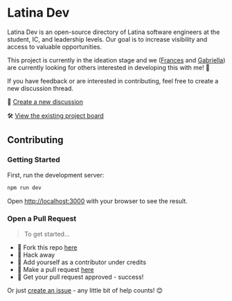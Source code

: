 # Latina Dev

Latina Dev is an open-source directory of Latina software engineers at the student, IC, and leadership levels. Our goal is to increase visibility and access to valuable opportunities.

This project is currently in the ideation stage and we ([Frances](https://github.com/FrancesCoronel) and [Gabriella](https://github.com/EllaCodes4)) are currently looking for others interested in developing this with me! 🎉

If you have feedback or are interested in contributing, feel free to create a new discussion thread.

💬 [Create a new discussion](https://github.com/FrancesCoronel/latina-dev/discussions)

🛠️ [View the existing project board](https://github.com/users/FrancesCoronel/projects/1)

## Contributing

### Getting Started

First, run the development server:

```bash
npm run dev
```

Open [http://localhost:3000](http://localhost:3000) with your browser to see the result.

### Open a Pull Request

> To get started...

- 🍴 Fork this repo [here](https://github.com/FrancesCoronel/latina-dev#fork-destination-box)
- 🔨 Hack away
- 👥 Add yourself as a contributor under credits
- 🔧 Make a pull request [here](https://github.com/FrancesCoronel/latina-dev/compare)
- 🎉 Get your pull request approved - success!

Or just [create an issue](https://github.com/FrancesCoronel/latina-dev/issues) - any little bit of help counts! 😊
